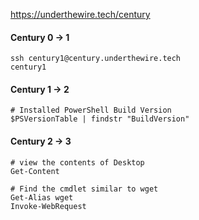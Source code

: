 https://underthewire.tech/century

#### Century 0 -> 1
```
ssh century1@century.underthewire.tech
century1
```
#### Century 1 -> 2
```
# Installed PowerShell Build Version
$PSVersionTable | findstr "BuildVersion"
```
#### Century 2 -> 3
```
# view the contents of Desktop
Get-Content

# Find the cmdlet similar to wget
Get-Alias wget
Invoke-WebRequest
```
